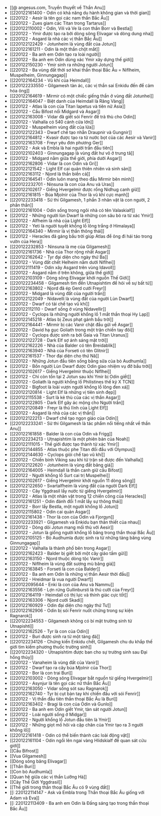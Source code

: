 - [[@ angesus.com, Truyền thuyết về Thần Anu]]
- [[220122161400 - Odin có khả năng du hành không gian và thời gian]]
- [[220122 - Aesir là tên gọi các nam thần Bắc Âu]]
- [[220122 - Zues giam các Titan trong Tartarus]]
- [[220122110002 - Odin, Vili và Ve là con thần Borr và Bestla]]
- [[220122 - Ymir được tạo ra bởi dòng sông Elivagar và dòng dung nha]]
- [[220122 - Asgard là nhà các vị thần Bắc Âu]]
- [[220122122429 - Jotunheim là vùng đất của Jotun]]
- [[220122161211 - Odin là một thần chột mắt]]
- [[220122 - Ba anh em Odin tạo ra loài người]]
- [[220122 - Ba anh em Odin dùng xác Ymir xây dựng thế giới]]
- [[220122150230 - Ymir sinh ra những người Jotun]]
- [[220122 - Ba vùng đất thời sơ khai thần thoại Bắc Âu = Niflheim, Muspelheim, Ginnungagap]]
- [[220122164234 - Vũ khí của Heimdall]]
- [[220122233550 - Gilgamesh tàn ác, các vị thần sai Enkidu đến để cảm hóa ông]]
- [[220122164619 - Mirmir có một chiếc giếng thần ở vùng đất Jotunhei]]
- [[220122164047 - Biệt danh của Heimdall là Răng Vàng]]
- [[220122 - Atlas là con của Titan Iapetus và tiên nữ Asia]]
- [[220122 - Cầu Bifost nối Midgard và Asgar]]
- [[220122163008 - Vidar đã giết sói Fenrir để trả thù cho Odin]]
- [[220122 - Valhalla có 540 cánh cửa lớn]]
- [[220122 - Muspelheim vùng đất của lửa]]
- [[220122122343 - Dwarf chế tạo nhẫn Draupnir và Gungnir]]
- [[220122164812 - Kvasir được tạo ra từ nước bọt của các Aesir và Vanir]]
- [[220122163708 - Freyr yêu đơn phương Ger]]
- [[220122 - Ask và Embla là hai người trần đầu tiên]]
- [[220122102403 - Ginnungagap là vùng đất hư vô ở trung tâ]]
- [[220122 - Midgard nằm giữa thế giới, phía dưới Asgar]]
- [[220122162806 - Vidar là con Odin và Gri]]
- [[220122121542 - Light Elf cai quản thiên nhiên và sinh sản]]
- [[220122163112 - Njord là thần biển cả]]
- [[220122164541 - Odin luôn mang theo đầu Mirmir bên mình]]
- [[220122232701 - Ninsuna là con của Anu và Uras]]
- [[220122102617 - Giếng Hvergelmir được rồng Nidhug canh giữ]]
- [[220122161815 - Búa Mjolnir của Thor là vũ khí cực mạnh]]
- [[220122233418 - Sử thi Gilgamesh, 1 phần 3 nhân vật là con người, 2 phần thần]]
- [[220122161004 - Odin sống trong ngôi nhà có tên Valaskialf]]
- [[220122 - Những người lùn Dwarf là những con sâu bò ra từ xác Ymir]]
- [[220122 - Alfheim là nhà của Light Elf]]
- [[220122 - Yeti là người tuyết khổng lồ lông trắng ở Himalaya]]
- [[220122164340 - Mirmir là vị thần thông thái]]
- [[220122 - Heracles đã gáng bầu trời giúp Atlas để ông đi hái táo trong vườn của Hera]]
- [[220122232853 - Ninsuna là mẹ của Gilgamesh]]
- [[220122161736 - Nhà của Thor rộng nhất Asgar]]
- [[220122162642 - Tyr đại diện cho ngày thứ Ba]]
- [[220122 - Vùng đất chết Helheim nằm dưới Niflhei]]
- [[220122111419 - Odin xây Asgard trên vùng Idavoll]]
- [[220122 - Asgard nằm ở trên không, giữa thế giới]]
- [[220122103109 - Dòng sông Elivagar khởi nguồn Thế Giới]]
- [[220122234458 - Gilgamesh tìm đến Utnapishtim để hỏi về sự bất tử]]
- [[220122163802 - Njord đã ép Gerd cưới Freyr]]
- [[220122 - Midgard là vùng đất của người trần]]
- [[220122122049 - Nidavelli là vùng đất của người Lùn Dwarf]]
- [[220122 - Dwarf có tài chế tạo vũ khí]]
- [[220122112110 - Dwarf sống ở vùng Nidavellir]]
- [[220122 - Cyclops là những người khổng lồ 1 mắt thần thoại Hy Lạp]]
- [[220122145218 - Atlas bị Zeus phạt gánh bầu trời]]
- [[220122164441 - Mirmir bị các Vanir chặt đầu gửi về Asgar]]
- [[220122 - David hạ gục Goliath trong một trận chiến tay đôi]]
- [[220122 - Cyclops được sinh ra bởi Gaia và Titan Uranus]]
- [[220122122728 - Dark Elf sợ ánh sáng mặt trời]]
- [[220122162226 - Nhà của Balder có tên Breidablik]]
- [[220122163940 - Nhà của Forseti có tên Glitnir]]
- [[220122161537 - Thor đại diện cho thứ Nă]]
- [[220122 - Những Jotun đầu tiên sống bằng sữa của bò Audhumla]]
- [[220122 - Bốn người Lùn Dwarf được Odin giao nhiệm vụ đỡ bầu trời]]
- [[220122102617 - Giếng Hvergelmir thuộc Niflhei]]
- [[220122 - Chỉ còn tồn tại 2 Jotun sau khi Ymir bị Odin giết]]
- [[220122 - Goliath là người khổng lồ Philistines thế kỷ X TCN]]
- [[220122 - Bigfoot là loài vượn người khổng lồ lông đen xá]]
- [[220122120814 - Light Elf là những vị tiên sinh đẹp]]
- [[220122115538 - Surt là kẻ thù của các vị thần Asgar]]
- [[220122122805 - Dark Elf gây ác mộng cho Người trần]]
- [[220122120849 - Freyr là thủ lĩnh của Light Elf]]
- [[220122 - Asgard là nhà của các vị thần]]
- [[220122122213 - Dwarf chế tạo ngọn giáo của Odin]]
- [[220122233241 - Sử thi Gilgamesh là tác phẩm nổi tiếng nhất về thần Anu]]
- [[220122161858 - Balder là con của Odin và Frigg]]
- [[220122234213 - Utnapishtim là một phiên bản của Noah]]
- [[220122111015 - Thế giới được tạo thành từ xác Ymir]]
- [[220122144855 - Atlas thuộc phe Titan đối đầu với Olympus]]
- [[220122144630 - Cyclops giỏi chế tạo vũ khí]]
- [[220122 - Chiến binh Viking sau khi tử trận sẽ được đến Valhalla]]
- [[220122122620 - Jotunheim là vùng đất băng giá]]
- [[220122164005 - Heimdall là thần canh giữ cầu Bifost]]
- [[220122 - Người khổng lồ Surt cai trị Muspelhei]]
- [[220122102617 - Giếng Hvergelmir khởi nguồn 11 dòng sông]]
- [[220122122650 - Svartalfheim là vùng đất của người Dark Elf]]
- [[220122 - Cây Yggdrasil lấy nước từ giếng Hvergelmir]]
- [[220122 - Atlas là một nhân vật trong 12 chiến công của Heracles]]
- [[220122161251 - Odin đánh đổi 1 mắt lấy sự thông thái]]
- [[220122 - Borr lấy Bestla, một người khổng lồ Jotun]]
- [[220122115802 - Odin cai quản Asgar]]
- [[220122161438 - Thor là con của Odin và Fjorgyn]]
- [[220122233921 - Gilgamesh và Enkidu bạn thân thiết của nhau]]
- [[220122 - Dòng dõi Jotun mang mối thù với Aesir]]
- [[220122 - Jotun là giống người khổng lồ băng trong thần thoại Bắc Âu]]
- [[220122105125 - Bò Audhumla được sinh ra từ những tảng băng vùng Ginnungagap]]
- [[220122 - Valhalla là thành phố bên trong Asgar]]
- [[220122162423 - Balder bị giết bởi một cây giáo tầm gửi]]
- [[220122163150 - Njord thuộc dòng tộc Vanir]]
- [[220122 - Niflheim là vùng đất sương mù băng giá]]
- [[220122163845 - Forseti là con của Balder]]
- [[220122 - Ba anh em Odin là những vị thần Aesir thời đầu]]
- [[220122 - Hreidmar là vua người Dwarf]]
- [[220122095644 - Enki là con của Anu và Nammu]]
- [[220122163556 - Lợn rừng Gullinbursti là thú cưỡi của Freyr]]
- [[220122164119 - Heimdall có thị lực và thính giác cực tốt]]
- [[220122163306 - Njord cưới Skadi]]
- [[220122160929 - Odin đại diện cho ngày thứ Tư]]
- [[220122162906 - Odin bị sói Fenrir nuốt chửng trong sự kiện Ragnarok]]
- [[220122234553 - Gilgamesh không có bí mật trường sinh từ Utnapishti]]
- [[220122162526 - Tyr là con của Odin]]
- [[220122 - Buri được sinh ra từ một tảng đá]]
- [[220122234126 - Chứng kiến Enkidu chết, Gilgamesh chu du khắp thế giới tìm kiếm phương thuốc trường sinh]]
- [[220122234320 - Utnapishtim được ban cho sự trường sinh sau Đại hồng thủy]]
- [[220122 - Vanaheim là vùng đất của Vanir]]
- [[220122 - Dwarf tạo ra cây búa Mjolnir của Thor]]
- [[220122 - Bor là con trai Buri]]
- [[220122103002 - Dòng sông Elivagar bắt nguồn từ giếng Hvergelmir]]
- [[220122 - Asynjur là tên gọi các nữ thần Bắc Âu]]
- [[220122163050 - Vidar sống sót sau Ragnarok]]
- [[220122162740 - Tyr bị cụt bàn tay khi chiến đấu với sói Fenrir]]
- [[220122 - Vị thần đầu tiên thần thoại Bắc Âu là Buri]]
- [[220122163402 - Bragi là con của Odin và Gunlo]]
- [[220122 - Ba anh em Odin giết Ymir, tàn sát người Jotun]]
- [[220122 - Loài người sống ở Midgar]]
- [[220122 - Người khổng lồ Jotun đầu tiên là Ymir]]
- [[220122 - Những giọt mồ hôi và cặp chân của Ymir tạo ra 3 người khổng lồ]]
- [[220122161418 - Odin có thể biến thành các loài động vật]]
- [[220122161104 - Odin ngồi lên ngai vàng Hlidskialf để quan sát cửu giới]]
- [[Cầu Bifrost]]
- [[Vua Gilgamesh]]
- [[Dòng sông băng Elivagar]]
- [[Thần Buri]]
- [[Con bò Audhumla]]
- [[Quan hệ giữa các vị thần Lưỡng Hà]]
- [[Cây Thế Giới Yggdrasil]]
- [[Thế giới trong thần thoại Bắc Âu có 9 vùng đất]]
- [[❕ 220122114147 - Ask và Embla trong Thần thoại Bắc Âu giống với Adam và Eva]]
- [[❕ 220122113409 - Ba anh em Odin là Đấng sáng tạo trong thần thoại Bắc Âu]]
